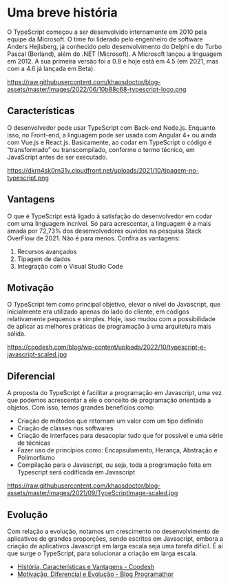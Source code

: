 # Uma breve história
O TypeScript começou a ser desenvolvido internamente em 2010 pela equipe da Microsoft. O time foi liderado pelo engenheiro de software Anders Hejlsberg, já conhecido pelo desenvolvimento do Delphi e do Turbo Pascal (Borland), além do .NET (Microsoft). A Microsoft lançou a linguagem em 2012. A sua primeira versão foi a 0.8 e hoje está em 4.5 (em 2021, mas com a 4.6 já lançada em Beta).

https://raw.githubusercontent.com/khaosdoctor/blog-assets/master/images/2022/06/10b88c68-typescript-logo.png

## Características
O desenvolvedor pode usar TypeScript com Back-end Node.js. Enquanto isso, no Front-end, a linguagem pode ser usada com Angular 4+ ou ainda com Vue.js e React.js. Basicamente, ao codar em TypeScript o código é “transformado” ou transcompilado, conforme o termo técnico, em JavaScript antes de ser executado. 

https://dkrn4sk0rn31v.cloudfront.net/uploads/2021/10/tipagem-no-typescript.png

## Vantagens
O que é TypeScript está ligado à satisfação do desenvolvedor em codar com uma linguagem incrível. Só para acrescentar, a linguagem é a mais amada por 72,73% dos desenvolvedores ouvidos na pesquisa Stack OverFlow de 2021. Não é para menos. Confira as vantagens: 
1. Recursos avançados
1. Tipagem de dados
1. Integração com o Visual Studio Code

## Motivação
O TypeScript tem como principal objetivo, elevar o nível do Javascript, que inicialmente era utilizado apenas do lado do cliente, em códigos relativamente pequenos e simples. Hoje, isso mudou com a possibilidade de aplicar as melhores práticas de programação à uma arquitetura mais sólida.

https://coodesh.com/blog/wp-content/uploads/2022/10/typescript-e-javascript-scaled.jpg

## Diferencial
A proposta do TypeScript é facilitar a programação em Javascript, uma vez que podemos acrescentar a ele o conceito de programação orientada a objetos. Com isso, temos grandes benefícios como:
* Criação de métodos que retornam um valor com um tipo definido
* Criação de classes nos softwares
* Criação de interfaces para desacoplar tudo que for possível e uma série de técnicas
* Fazer uso de princípios como: Encapsulamento, Herança, Abstração e Polimorfismo
* Compilação para o Javascript, ou seja, toda a programação feita em Typescript será codificada em Javascript

https://raw.githubusercontent.com/khaosdoctor/blog-assets/master/images/2021/09/TypeScriptImage-scaled.jpg

## Evolução
Com relação a evolução, notamos um crescimento no desenvolvimento de aplicativos de grandes proporções, sendo escritos em Javascript, embora a criação de aplicativos Javascript em larga escala seja uma tarefa difícil. É aí que surge o TypeScript, para solucionar a criação em larga escala.





* [História, Características e Vantagens - Coodesh](https://coodesh.com/blog/dicionario/o-que-e-typescript/#:~:text=O%20TypeScript%20come%C3%A7ou%20a%20ser,lan%C3%A7ou%20a%20linguagem%20em%202012.)
* [Motivação, Diferencial e Evolução - Blog Programathor](https://programathor.com.br/blog/typescript/#:~:text=O%20TypeScript%20tem%20como%20principal,c%C3%B3digos%20relativamente%20pequenos%20e%20simples.)


